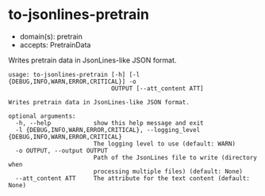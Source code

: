 # to-jsonlines-pretrain

* domain(s): pretrain
* accepts: PretrainData

Writes pretrain data in JsonLines-like JSON format.

```
usage: to-jsonlines-pretrain [-h] [-l {DEBUG,INFO,WARN,ERROR,CRITICAL}] -o
                             OUTPUT [--att_content ATT]

Writes pretrain data in JsonLines-like JSON format.

optional arguments:
  -h, --help            show this help message and exit
  -l {DEBUG,INFO,WARN,ERROR,CRITICAL}, --logging_level {DEBUG,INFO,WARN,ERROR,CRITICAL}
                        The logging level to use (default: WARN)
  -o OUTPUT, --output OUTPUT
                        Path of the JsonLines file to write (directory when
                        processing multiple files) (default: None)
  --att_content ATT     The attribute for the text content (default: None)
```
